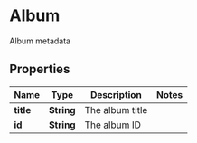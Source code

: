 

# Album

Album metadata

## Properties

| Name | Type | Description | Notes |
|------------ | ------------- | ------------- | -------------|
|**title** | **String** | The album title |  |
|**id** | **String** | The album ID |  |



